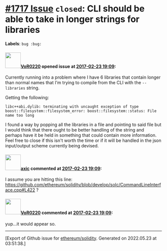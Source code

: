 # [\#1717 Issue](https://github.com/ethereum/solidity/issues/1717) `closed`: CLI should be able to take in longer strings for libraries
**Labels**: `bug :bug:`


#### <img src="https://avatars.githubusercontent.com/u/7756785?u=2893ea91743ac89ee3846d1f5c7209720e834129&v=4" width="50">[VoR0220](https://github.com/VoR0220) opened issue at [2017-02-23 19:09](https://github.com/ethereum/solidity/issues/1717):

Currently running into a problem where I have 6 libraries that contain longer than normal names that I'm trying to compile from the CLI with the ```--libraries``` string. 

Getting the following:

```
libc++abi.dylib: terminating with uncaught exception of type boost::filesystem::filesystem_error: boost::filesystem::status: File name too long
```

I found a way by popping all the libraries in a file and pointing to said file but I would think that there ought to be better handling of the string and perhaps have it be held in something that could contain more information. Feel free to close if this isn't worth the time or if it will be handled in the json input/output scheme currently being devised. 

#### <img src="https://avatars.githubusercontent.com/u/20340?v=4" width="50">[axic](https://github.com/axic) commented at [2017-02-23 19:09](https://github.com/ethereum/solidity/issues/1717#issuecomment-282145491):

I assume you are hitting this line: https://github.com/ethereum/solidity/blob/develop/solc/CommandLineInterface.cpp#L422 ?

#### <img src="https://avatars.githubusercontent.com/u/7756785?u=2893ea91743ac89ee3846d1f5c7209720e834129&v=4" width="50">[VoR0220](https://github.com/VoR0220) commented at [2017-02-23 19:09](https://github.com/ethereum/solidity/issues/1717#issuecomment-282156416):

yup...it would appear so.


-------------------------------------------------------------------------------



[Export of Github issue for [ethereum/solidity](https://github.com/ethereum/solidity). Generated on 2022.05.23 at 03:51:38.]
